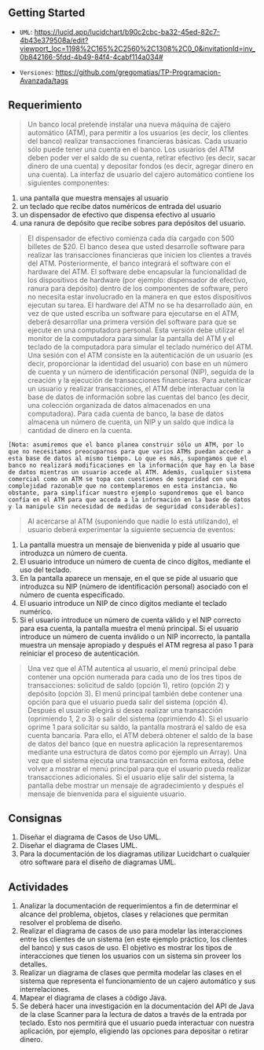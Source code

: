 ## Getting Started
- `UML`:
https://lucid.app/lucidchart/b90c2cbc-ba32-45ed-82c7-4b43e379508a/edit?viewport_loc=1198%2C165%2C2560%2C1308%2C0_0&invitationId=inv_0b842166-5fdd-4b49-84f4-4cabf114a034#

- `Versiones`:
https://github.com/gregomatias/TP-Programacion-Avanzada/tags

## Requerimiento

>Un banco local pretende instalar una nueva máquina de cajero automático (ATM),
para permitir a los usuarios (es decir, los clientes del banco) realizar transacciones
financieras básicas.
Cada usuario sólo puede tener una cuenta en el banco. Los usuarios del ATM deben
poder ver el saldo de su cuenta, retirar efectivo (es decir, sacar dinero de una cuenta)
y depositar fondos (es decir, agregar dinero en una cuenta).
La interfaz de usuario del cajero automático contiene los siguientes componentes:
1. una pantalla que muestra mensajes al usuario
2. un teclado que recibe datos numéricos de entrada del usuario
3. un dispensador de efectivo que dispensa efectivo al usuario
4. una ranura de depósito que recibe sobres para depósitos del usuario.

>El dispensador de efectivo comienza cada día cargado con 500 billetes de $20.
El banco desea que usted desarrolle software para realizar las transacciones
financieras que inicien los clientes a través del ATM. Posteriormente, el banco
integrará el software con el hardware del ATM. El software debe encapsular la
funcionalidad de los dispositivos de hardware (por ejemplo: dispensador de efectivo,
ranura para depósito) dentro de los componentes de software, pero no necesita
estar involucrado en la manera en que estos dispositivos ejecutan su tarea. El
hardware del ATM no se ha desarrollado aún, en vez de que usted escriba un
software para ejecutarse en el ATM, deberá desarrollar una primera versión del
software para que se ejecute en una computadora personal. Esta versión debe
utilizar el monitor de la computadora para simular la pantalla del ATM y el teclado
de la computadora para simular el teclado numérico del ATM.
Una sesión con el ATM consiste en la autenticación de un usuario (es decir,
proporcionar la identidad del usuario) con base en un número de cuenta y un
número de identificación personal (NIP), seguida de la creación y la ejecución de
transacciones financieras. Para autenticar un usuario y realizar transacciones, el ATM
debe interactuar con la base de datos de información sobre las cuentas del banco (es
decir, una colección organizada de datos almacenados en una computadora). Para
cada cuenta de banco, la base de datos almacena un número de cuenta, un NIP y un
saldo que indica la cantidad de dinero en la cuenta. 

`[Nota: asumiremos que el banco planea construir sólo un ATM, por lo que no necesitamos preocuparnos para que
varios ATMs puedan acceder a esta base de datos al mismo tiempo. Lo que es más,
supongamos que el banco no realizará modificaciones en la información que hay en
la base de datos mientras un usuario accede al ATM. Además, cualquier sistema
comercial como un ATM se topa con cuestiones de seguridad con una complejidad
razonable que no contemplaremos en esta instancia. No obstante, para simplificar
nuestro ejemplo supondremos que el banco confía en el ATM para que acceda a la
información en la base de datos y la manipule sin necesidad de medidas de
seguridad considerables].`

>Al acercarse al ATM (suponiendo que nadie lo está utilizando), el usuario deberá
experimentar la siguiente secuencia de eventos:
1. La pantalla muestra un mensaje de bienvenida y pide al usuario que introduzca
un número de cuenta.
2. El usuario introduce un número de cuenta de cinco dígitos, mediante el uso del
teclado.
3. En la pantalla aparece un mensaje, en el que se pide al usuario que introduzca su
NIP (número de identificación personal) asociado con el número de cuenta
especificado.
4. El usuario introduce un NIP de cinco dígitos mediante el teclado numérico.
5. Si el usuario introduce un número de cuenta válido y el NIP correcto para esa
cuenta, la pantalla muestra el menú principal. Si el usuario introduce un número de
cuenta inválido o un NIP incorrecto, la pantalla muestra un mensaje apropiado y
después el ATM regresa al paso 1 para reiniciar el proceso de autenticación.

>Una vez que el ATM autentica al usuario, el menú principal debe contener una
opción numerada para cada uno de los tres tipos de transacciones: solicitud de saldo
(opción 1), retiro (opción 2) y depósito (opción 3). El menú principal también debe
contener una opción para que el usuario pueda salir del sistema (opción 4). Después
el usuario elegirá si desea realizar una transacción (oprimiendo 1, 2 o 3) o salir del
sistema (oprimiendo 4).
Si el usuario oprime 1 para solicitar su saldo, la pantalla mostrará el saldo de esa
cuenta bancaria. Para ello, el ATM deberá obtener el saldo de la base de datos del
banco (que en nuestra aplicación la representaremos mediante una estructura de
datos como por ejemplo un Array).
Una vez que el sistema ejecuta una transacción en forma exitosa, debe volver a
mostrar el menú principal para que el usuario pueda realizar transacciones
adicionales. Si el usuario elije salir del sistema, la pantalla debe mostrar un mensaje
de agradecimiento y después el mensaje de bienvenida para el siguiente usuario.


## Consignas

1. Diseñar el diagrama de Casos de Uso UML.
2. Diseñar el diagrama de Clases UML.
3. Para la documentación de los diagramas utilizar Lucidchart o cualquier otro
software para el diseño de diagramas UML.

## Actividades

1. Analizar la documentación de requerimientos a fin de determinar el alcance
del problema, objetos, clases y relaciones que permitan resolver el problema
de diseño.
2. Realizar el diagrama de casos de uso para modelar las interacciones entre los
clientes de un sistema (en este ejemplo práctico, los clientes del banco) y sus
casos de uso. El objetivo es mostrar los tipos de interacciones que tienen los
usuarios con un sistema sin proveer los detalles.
3. Realizar un diagrama de clases que permita modelar las clases en el sistema
que representa el funcionamiento de un cajero automático y sus
interrelaciones.
4. Mapear el diagrama de clases a código Java.
5. Se deberá hacer una investigación en la documentación del API de Java de la
clase Scanner para la lectura de datos a través de la entrada por teclado. Esto
nos permitirá que el usuario pueda interactuar con nuestra aplicación, por
ejemplo, eligiendo las opciones para depositar o retirar dinero.
